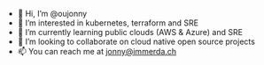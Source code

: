 - 👋 Hi, I’m @oujonny
- 👀 I’m interested in kubernetes, terraform and SRE
- 🌱 I’m currently learning public clouds (AWS & Azure) and SRE
- 💞️ I’m looking to collaborate on cloud native open source projects
- 📫 You can reach me at jonny@immerda.ch

<!---
jonnys17/jonnys17 is a ✨ special ✨ repository because its `README.md` (this file) appears on your GitHub profile.
You can click the Preview link to take a look at your changes.
--->
